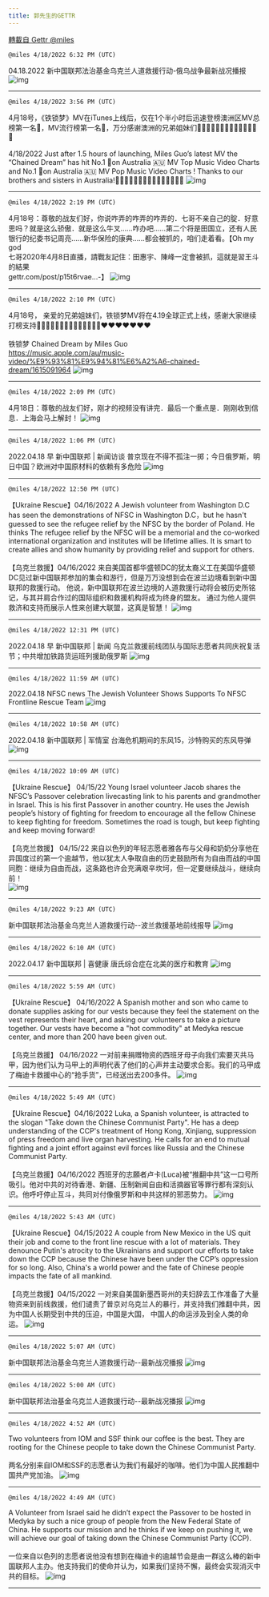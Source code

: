 ```yaml
---
title: 郭先生的GETTR
---
```

[轉載自 Gettr @miles](https://gettr.com/user/miles)

`@miles 4/18/2022 6:32 PM (UTC)`

04.18.2022  新中国联邦法治基金乌克兰人道救援行动-俄乌战争最新战况播报
![img](https://media.gettr.com/group10/origin/2022/04/18/18/28a1cc82-6bbc-81e0-0eb4-c36d598a70d7/9548d67018b19975dcafea4c4484666a.png)

---

`@miles 4/18/2022 3:56 PM (UTC)`

4月18号，《铁锁梦》MV在iTunes上线后，仅在1个半小时后迅速登榜澳洲区MV总榜第一名🥇，MV流行榜第一名🥇，万分感谢澳洲的兄弟姐妹们🙏🙏🙏🙏🙏🙏🙏🎉🎉🎉🎉🎉🎉🎉<br/><br/>4/18/2022 Just after 1.5 hours of launching, Miles Guo’s latest MV the “Chained Dream” has hit No.1 🥇on Australia 🇦🇺 MV Top Music Video Charts and No.1 🥇on Australia 🇦🇺 MV Pop Music Video Charts ! Thanks to our brothers and sisters in Australia!🙏🙏🙏🙏🙏🙏🙏🎉🎉🎉🎉🎉🎉🎉🎉
![img](https://media.gettr.com/group22/getter/2022/04/18/15/480bc6c1-bb55-34c9-f7b9-e61482fe1d2f/891d9ee3df9282844b662c5039178df4.jpg)

---

`@miles 4/18/2022 2:19 PM (UTC)`

4月18号：尊敬的战友们好，你说咋弄的咋弄的咋弄的．七哥不亲自己的腚．好意思吗？就是这么骄傲．就是这么牛叉……咋办吧……第二个将是田国立，还有人民银行的纪委书记周亮……新华保险的康典……都会被抓的，咱们走着看。【Oh my god<br/>七哥2020年4月8日直播，請戰友記住：田惠宇、陳峰一定會被抓，這就是習王斗的結果<br/>gettr.com/post/p15t6rvae…-】
![img](https://media.gettr.com/group38/getter/2022/04/18/14/4a96de4c-e673-c543-70cd-b4fb25df82b7/71cdb800d902dde09506ba89e8e4a0b5.jpg)

---

`@miles 4/18/2022 2:10 PM (UTC)`

4月18号， 亲爱的兄弟姐妹们，铁锁梦MV将在4.19全球正式上线，感谢大家继续打榜支持🎉🎉🎉🎉🎉🎉🎉🙏🙏🙏🙏🙏🙏🙏❤️❤️❤️❤️❤️❤️❤️<br/><br/>铁锁梦 Chained Dream by Miles Guo<br/>https://music.apple.com/au/music-video/%E9%93%81%E9%94%81%E6%A2%A6-chained-dream/1615091964
![img](https://media.gettr.com/group16/getter/2022/04/18/14/21b06e31-0d69-014c-7026-95b8ff206cf8/out.jpg)

---

`@miles 4/18/2022 2:09 PM (UTC)`

4月18日：尊敬的战友们好，刚才的视频没有讲完．最后一个重点是．刚刚收到信息．上海会马上解封！
![img](https://media.gettr.com/group17/getter/2022/04/18/14/c13ac333-4f39-2434-db4f-49eb3b0153a7/out.jpg)

---

`@miles 4/18/2022 1:06 PM (UTC)`

2022.04.18 早  新中国联邦 | 新闻访谈   普京现在不得不孤注一掷；今日俄罗斯，明日中国？欧洲对中国原材料的依赖有多危险 
![img](https://media.gettr.com/group45/origin/2022/04/18/13/414c710e-7a40-93e7-ce05-4f4e47e98030/9548d67018b19975dcafea4c4484666a.png)

---

`@miles 4/18/2022 12:50 PM (UTC)`

【Ukraine Rescue】04/16/2022  A Jewish volunteer from Washington D.C has seen the demonstrations of NFSC in Washington D.C，but he hasn't guessed to see the refugee relief by the NFSC by the border of Poland. He thinks The refugee relief by the NFSC will be a memorial and the co-worked international organization and institutes will be lifetime allies. It is smart to create allies and show humanity by providing relief and support for others.<br/><br/>【乌克兰救援】04/16/2022  来自美国首都华盛顿DC的犹太裔义工在美国华盛顿DC见过新中国联邦参加的集会和游行，但是万万没想到会在波兰边境看到新中国联邦的救援行动。 他说，新中国联邦在波兰边境的人道救援行动将会被历史所铭记，与其并肩合作过的国际组织和救援机构将成为终身的盟友。 通过为他人提供救济和支持而展示人性来创建大联盟，这真是智慧！
![img](https://media.gettr.com/group42/getter/2022/04/18/12/17ee3540-158e-3923-84d9-f25a2839552b/out.jpg)

---

`@miles 4/18/2022 12:31 PM (UTC)`

2022.04.18 早  新中国联邦 | 新闻    乌克兰救援前线团队与国际志愿者共同庆祝复活节；中共增加铁路货运班列援助俄罗斯
![img](https://media.gettr.com/group13/origin/2022/04/18/12/7c4b2a00-16e7-a319-036e-807ebce8b46a/6383d6c383a688bc0ce747d8282e44b3.jpeg)

---

`@miles 4/18/2022 11:59 AM (UTC)`

2022.04.18 NFSC news  The Jewish Volunteer Shows Supports To NFSC Frontline Rescue Team
![img](https://media.gettr.com/group27/origin/2022/04/18/11/2290383a-37b2-f727-d591-1d027fb87dcf/9548d67018b19975dcafea4c4484666a.png)

---

`@miles 4/18/2022 10:58 AM (UTC)`

2022.04.18  新中国联邦 | 军情室 台海危机期间的东风15，沙特购买的东风导弹
![img](https://media.gettr.com/group16/origin/2022/04/18/10/713dfc46-acf7-4a8b-6446-65192a419a7a/6383d6c383a688bc0ce747d8282e44b3.jpeg)

---

`@miles 4/18/2022 10:09 AM (UTC)`

【Ukraine Rescue】 04/15/22  Young Israel volunteer Jacob shares the NFSC’s Passover celebration livecasting link to his parents and grandmother in Israel. This is his first Passover in another country. He uses the Jewish people’s history of fighting for freedom to encourage all the fellow Chinese to keep fighting for freedom. Sometimes the road is tough, but keep fighting and keep moving forward! <br/><br/>【乌克兰救援】 04/15/22 来自以色列的年轻志愿者雅各布与父母和奶奶分享他在异国度过的第一个逾越节，他以犹太人争取自由的历史鼓励所有为自由而战的中国同胞：继续为自由而战，这条路也许会充满艰辛坎坷，但一定要继续战斗，继续向前！<br/>
![img](https://media.gettr.com/group41/getter/2022/04/18/10/c65f1a87-12fb-f75e-abb1-6bf8ad6fec77/out.jpg)

---

`@miles 4/18/2022 9:23 AM (UTC)`

新中国联邦法治基金乌克兰人道救援行动--波兰救援基地前线报导
![img](https://media.gettr.com/group13/origin/2022/04/18/09/1fb79489-7bbc-e42d-5bb5-b6b318d41893/6383d6c383a688bc0ce747d8282e44b3.jpeg)

---

`@miles 4/18/2022 6:10 AM (UTC)`

2022.04.17  新中国联邦 | 喜健康   唐氏综合症在北美的医疗和教育
![img](https://media.gettr.com/group34/origin/2022/04/18/06/de179296-0d05-5bf6-7761-bd58d861dc94/6383d6c383a688bc0ce747d8282e44b3.jpeg)

---

`@miles 4/18/2022 5:59 AM (UTC)`

【Ukraine Rescue】 04/16/2022  A Spanish mother and son who came to donate supplies asking for our vests because they feel the statement on the vest represents their heart, and asking our volunteers to take a picture together. Our vests have become a "hot commodity" at Medyka rescue center, and more than 200 have been given out.<br/><br/>【乌克兰救援】 04/16/2022  一对前来捐赠物资的西班牙母子向我们索要灭共马甲，因为他们认为马甲上的声明代表了他们的心声并主动要求合影。我们的马甲成了梅迪卡救援中心的“抢手货”，已经送出去200多件。
![img](https://media.gettr.com/group22/getter/2022/04/18/05/cd59a53a-9d7c-2a68-051d-b9f33a6066eb/out.jpg)

---

`@miles 4/18/2022 5:49 AM (UTC)`

【Ukraine Rescue】04/16/2022  Luka, a Spanish volunteer, is attracted to the slogan "Take down the Chinese Communist Party". He has a deep understanding of the CCP's treatment of Hong Kong, Xinjiang, suppression of press freedom and live organ harvesting. He calls for an end to mutual fighting and a joint effort against evil forces like Russia and the Chinese Communist Party.<br/><br/>【乌克兰救援】04/16/2022  西班牙的志願者卢卡(Luca)被“推翻中共”这一口号所吸引。他对中共的对待香港、新疆、压制新闻自由和活摘器官等罪行都有深刻认识。他呼吁停止互斗，共同对付像俄罗斯和中共这样的邪恶势力。
![img](https://media.gettr.com/group8/getter/2022/04/18/05/46ca3840-5585-d236-4e9e-dcdf8ade0a7f/out.jpg)

---

`@miles 4/18/2022 5:43 AM (UTC)`

【Ukraine Rescue】04/15/2022 A couple from New Mexico in the US quit their job and come to the front line rescue with a lot of materials. They denounce Putin's atrocity to the Ukrainians and support our efforts to take down the CCP because the Chinese have been under the CCP’s oppression for so long. Also, China's a world power and the fate of Chinese people impacts the fate of all mankind.<br/><br/>【乌克兰救援】04/15/2022 一对来自美国新墨西哥州的夫妇辞去工作准备了大量物资来到前线救援，他们谴责了普京对乌克兰人的暴行，并支持我们推翻中共，因为中国人长期受到中共的压迫，中国是大国， 中国人的命运涉及到全人类的命运。
![img](https://media.gettr.com/group23/getter/2022/04/18/05/170ce88f-efc3-8f97-0ad1-41b22f66db14/out.jpg)

---

`@miles 4/18/2022 5:07 AM (UTC)`

新中国联邦法治基金乌克兰人道救援行动--最新战况播报
![img](https://media.gettr.com/group48/origin/2022/04/18/05/f85b034f-adb5-61ab-08b6-87c369e13ceb/6383d6c383a688bc0ce747d8282e44b3.jpeg)

---

`@miles 4/18/2022 5:00 AM (UTC)`

新中国联邦法治基金乌克兰人道救援行动--最新战况播报
![img](https://media.gettr.com/group48/origin/2022/04/18/05/f85b034f-adb5-61ab-08b6-87c369e13ceb/6383d6c383a688bc0ce747d8282e44b3.jpeg)

---

`@miles 4/18/2022 4:52 AM (UTC)`

Two volunteers from IOM and SSF think our coffee is the best. They are rooting for the Chinese people to take down the Chinese Communist Party.<br/><br/>两名分别来自IOM和SSF的志愿者认为我们有最好的咖啡。他们为中国人民推翻中国共产党加油。
![img](https://media.gettr.com/group49/origin/2022/04/18/04/daabc006-b571-c8b0-e435-96d1e5cf9c29/out.jpg)

---

`@miles 4/18/2022 4:49 AM (UTC)`

A Volunteer from Israel said he didn’t expect the Passover to be hosted in Medyka by such a nice group of people from the New Federal State of China. He supports our mission and he thinks if we keep on pushing it, we will achieve our goal of taking down the Chinese Communist Party (CCP).<br/><br/>一位来自以色列的志愿者说他没有想到在梅迪卡的逾越节会是由一群这么棒的新中国联邦人主办。他支持我们的使命并认为，如果我们坚持不懈，最终会实现消灭中共的目标。
![img](https://media.gettr.com/group35/origin/2022/04/18/04/b01d124c-830d-2520-ffcf-a63de70d8e1c/out.jpg)

---

